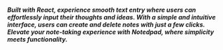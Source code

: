 <h5>Built with React, experience smooth text entry where users can effortlessly input their thoughts and ideas. With a simple and intuitive interface, users can create and delete notes with just a few clicks. Elevate your note-taking experience with Notedpad, where simplicity meets functionality.</h5>
